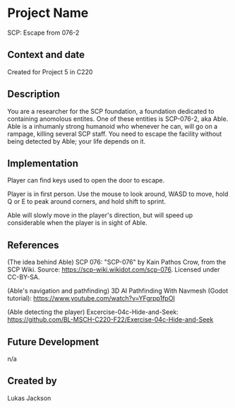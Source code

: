 # Project Name
SCP: Escape from 076-2

## Context and date
Created for Project 5 in C220

## Description
You are a researcher for the SCP foundation, a foundation dedicated to containing anomolous entites. One of these entities is SCP-076-2, aka Able. Able is
a inhumanly strong humanoid who whenever he can, will go on a rampage, killing several SCP staff. You need to escape the facility without being detected by
Able; your life depends on it.

## Implementation
Player can find keys used to open the door to escape.

Player is in first person. Use the mouse to look around, WASD to move, hold Q or E to peak around corners, and hold shift to sprint.

Able will slowly move in the player's direction, but will speed up considerable when the player is in sight of Able. 

## References
(The idea behind Able) SCP 076: "SCP-076" by Kain Pathos Crow, from the SCP Wiki. Source: https://scp-wiki.wikidot.com/scp-076. Licensed under CC-BY-SA.

(Able's navigation and pathfinding) 3D AI Pathfinding With Navmesh (Godot tutorial): https://www.youtube.com/watch?v=YFgrpp1fpOI

(Able detecting the player) Excercise-04c-Hide-and-Seek: https://github.com/BL-MSCH-C220-F22/Exercise-04c-Hide-and-Seek

## Future Development
n/a

## Created by

Lukas Jackson
